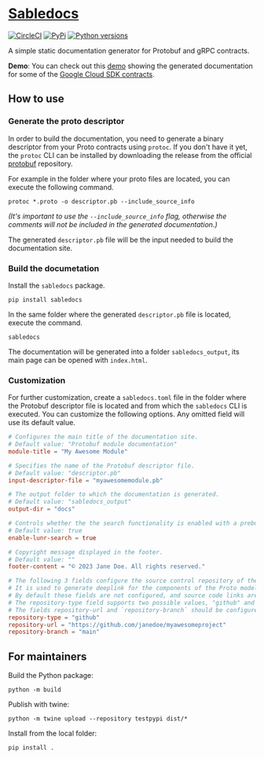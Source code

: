 # [Sabledocs](https://markvincze.github.io/sabledocs/)

[![CircleCI](https://dl.circleci.com/status-badge/img/gh/markvincze/sabledocs/tree/main.svg?style=svg)](https://dl.circleci.com/status-badge/redirect/gh/markvincze/sabledocs/tree/main)
[![PyPi](https://img.shields.io/pypi/v/sabledocs.svg)](https://pypi.org/project/sabledocs/)
[![Python versions](https://img.shields.io/pypi/pyversions/sabledocs.svg)](https://pypi.org/project/sabledocs/)

A simple static documentation generator for Protobuf and gRPC contracts.

**Demo**: You can check out this [demo](https://markvincze.github.io/sabledocs/demo/) showing the generated documentation for some of the [Google Cloud SDK contracts](https://github.com/googleapis/googleapis/tree/master/google/pubsub/v1).

## How to use

### Generate the proto descriptor

In order to build the documentation, you need to generate a binary descriptor from your Proto contracts using `protoc`. If you don't have it yet, the `protoc` CLI can be installed by downloading the release from the official [protobuf](https://github.com/protocolbuffers/protobuf/releases) repository.

For example in the folder where your proto files are located, you can execute the following command.

```
protoc *.proto -o descriptor.pb --include_source_info
```

*(It's important to use the `--include_source_info` flag, otherwise the comments will not be included in the generated documentation.)*

The generated `descriptor.pb` file will be the input needed to build the documentation site.

### Build the documetation

Install the `sabledocs` package.

```
pip install sabledocs
```

In the same folder where the generated `descriptor.pb` file is located, execute the command.

```
sabledocs
```

The documentation will be generated into a folder `sabledocs_output`, its main page can be opened with `index.html`.

### Customization

For further customization, create a `sabledocs.toml` file in the folder where the Protobuf descriptor file is located and from which the `sabledocs` CLI is executed.
You can customize the following options. Any omitted field will use its default value.

```toml
# Configures the main title of the documentation site.
# Default value: "Protobuf module documentation"
module-title = "My Awesome Module"

# Specifies the name of the Protobuf descriptor file.
# Default value: "descriptor.pb"
input-descriptor-file = "myawesomemodule.pb"

# The output folder to which the documentation is generated.
# Default value: "sabledocs_output"
output-dir = "docs"

# Controls whether the the search functionality is enabled with a prebuilt Lunr index.
# Default value: true
enable-lunr-search = true

# Copyright message displayed in the footer.
# Default value: ""
footer-content = "© 2023 Jane Doe. All rights reserved."

# The following 3 fields configure the source control repository of the project.
# It is used to generate deeplink for the components of the Proto model pointing to the original source code.
# By default these fields are not configured, and source code links are not included in the docs.
# The repository-type field supports two possible values, "github" and "bitbucket".
# The fields repository-url and `repository-branch` should be configured to point to the correct repository.
repository-type = "github"
repository-url = "https://github.com/janedoe/myawesomeproject"
repository-branch = "main"
```

## For maintainers

Build the Python package:

```
python -m build
```

Publish with twine:

```
python -m twine upload --repository testpypi dist/*
```

Install from the local folder:

```
pip install .
```
